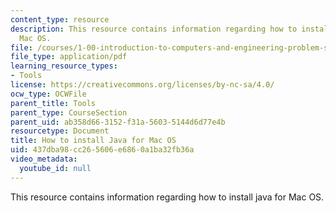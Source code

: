 ```yaml
---
content_type: resource
description: This resource contains information regarding how to install java for
  Mac OS.
file: /courses/1-00-introduction-to-computers-and-engineering-problem-solving-spring-2012/437dba98cc265606e6860a1ba32fb36a_MIT1_00S12_Ins_Java_Mac.pdf
file_type: application/pdf
learning_resource_types:
- Tools
license: https://creativecommons.org/licenses/by-nc-sa/4.0/
ocw_type: OCWFile
parent_title: Tools
parent_type: CourseSection
parent_uid: ab358d66-3152-f31a-5603-5144d6d77e4b
resourcetype: Document
title: How to install Java for Mac OS
uid: 437dba98-cc26-5606-e686-0a1ba32fb36a
video_metadata:
  youtube_id: null
---
```

This resource contains information regarding how to install java for Mac OS.
